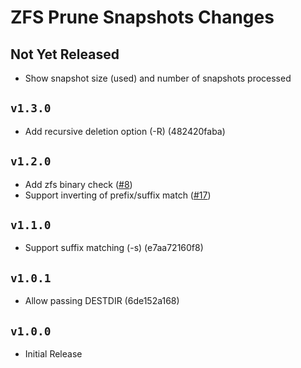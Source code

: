 ZFS Prune Snapshots Changes
===========================

Not Yet Released
----------------

- Show snapshot size (used) and number of snapshots processed

`v1.3.0`
--------

- Add recursive deletion option (-R) (482420faba)

`v1.2.0`
--------

- Add zfs binary check ([#8](https://github.com/bahamas10/zfs-prune-snapshots/pull/8))
- Support inverting of prefix/suffix match ([#17](https://github.com/bahamas10/zfs-prune-snapshots/pull/17))

`v1.1.0`
--------

- Support suffix matching (-s) (e7aa72160f8)

`v1.0.1`
--------

- Allow passing DESTDIR (6de152a168)

`v1.0.0`
--------

- Initial Release
